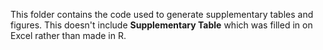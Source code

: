 This folder contains the code used to generate supplementary tables and figures. This doesn't include **Supplementary Table** which was filled in on Excel rather than made in R.
